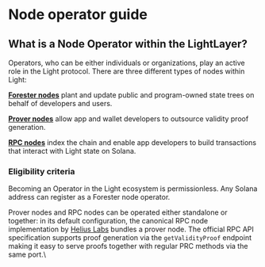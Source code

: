 # Node operator guide

## What is a Node Operator within the LightLayer?[​](https://docs.eigenlayer.xyz/eigenlayer/operator-guides/operator-introduction#what-is-a-node-operator-within-eigenlayer) <a href="#what-is-a-node-operator-within-eigenlayer" id="what-is-a-node-operator-within-eigenlayer"></a>

Operators, who can be either individuals or organizations, play an active role in the Light protocol. There are three different types of nodes within Light:

[**Forester nodes**](run-a-node/forester-nodes.md) plant and update public and program-owned state trees on behalf of developers and users.

[**Prover nodes**](run-a-node/prover-nodes.md) allow app and wallet developers to outsource validity proof generation.

[**RPC nodes**](run-a-node/rpc-nodes.md) index the chain and enable app developers to build transactions that interact with Light state on Solana.

### Eligibility criteria&#x20;

Becoming an Operator in the Light ecosystem is permissionless. Any Solana address can register as a Forester node operator.&#x20;

Prover nodes and RPC nodes can be operated either standalone or together: in its default configuration, the canonical RPC node implementation by [Helius Labs](https://github.com/helius-labs/photon) bundles a prover node. The official RPC API specification supports proof generation via the `getValidityProof` endpoint making it easy to serve proofs together with regular PRC methods via the same port.\






